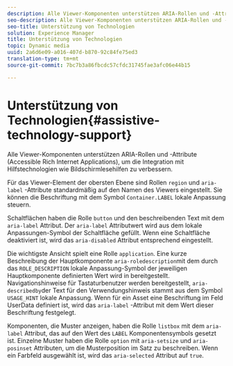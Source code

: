 ```yaml
---
description: Alle Viewer-Komponenten unterstützen ARIA-Rollen und -Attribute (Accessible Rich Internet Applications), um die Integration mit Hilfstechnologien wie Bildschirmlesehilfen zu verbessern.
seo-description: Alle Viewer-Komponenten unterstützen ARIA-Rollen und -Attribute (Accessible Rich Internet Applications), um die Integration mit Hilfstechnologien wie Bildschirmlesehilfen zu verbessern.
seo-title: Unterstützung von Technologien
solution: Experience Manager
title: Unterstützung von Technologien
topic: Dynamic media
uuid: 2a6d6e09-a016-407d-b870-92c84fe75ed3
translation-type: tm+mt
source-git-commit: 7bc7b3a86fbcdc57cfdc31745fae3afc06e44b15

---
```



# Unterstützung von Technologien{#assistive-technology-support}

Alle Viewer-Komponenten unterstützen ARIA-Rollen und -Attribute (Accessible Rich Internet Applications), um die Integration mit Hilfstechnologien wie Bildschirmlesehilfen zu verbessern.

Für das Viewer-Element der obersten Ebene sind Rollen `region` und `aria-label` -Attribute standardmäßig auf den Namen des Viewers eingestellt. Sie können die Beschriftung mit dem Symbol `Container.LABEL` lokale Anpassung steuern.

Schaltflächen haben die Rolle `button` und den beschreibenden Text mit dem `aria-label` Attribut. Der `aria-label` Attributwert wird aus dem lokale Anpassungen-Symbol der Schaltfläche gefüllt. Wenn eine Schaltfläche deaktiviert ist, wird das `aria-disabled` Attribut entsprechend eingestellt.

Die wichtigste Ansicht spielt eine Rolle `application`. Eine kurze Beschreibung der Hauptkomponente `aria-roledescription`mit dem durch das `ROLE_DESCRIPTION` lokale Anpassung-Symbol der jeweiligen Hauptkomponente definierten Wert wird in bereitgestellt. Navigationshinweise für Tastaturbenutzer werden bereitgestellt, `aria-describedby`der Text für den Verwendungshinweis stammt aus dem Symbol `USAGE_HINT` lokale Anpassung. Wenn für ein Asset eine Beschriftung im Feld UserData definiert ist, wird das `aria-label` -Attribut mit dem Wert dieser Beschriftung festgelegt.

Komponenten, die Muster anzeigen, haben die Rolle `listbox` mit dem `aria-label` Attribut, das auf den Wert des `LABEL` Komponentensymbols gesetzt ist. Einzelne Muster haben die Rolle `option` mit `aria-setsize` und `aria-posinset` Attributen, um die Musterposition im Satz zu beschreiben. Wenn ein Farbfeld ausgewählt ist, wird das `aria-selected` Attribut auf `true`.
